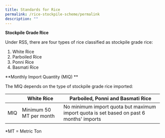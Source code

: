 ```yaml
---
title: Standards for Rice
permalink: /rice-stockpile-scheme/permalink
description: ""
---
```

**Stockpile Grade Rice**

Under RSS, there are four types of rice classified as stockpile grade rice: 
1. White Rice
2. Parboiled Rice 
3. Ponni Rice 
4. Basmati Rice 

**Monthly Import Quantity (MIQ) **

The MIQ depends on the type of stockpile grade rice imported:


|  | White Rice | Parboiled, Ponni and Basmati Rice |
| -------- | -------- | -------- |
| MIQ | Minimum 50 MT per month   | No minimum import quota but maximum import quota is set based on past 6 months' imports  |

*MT = Metric Ton